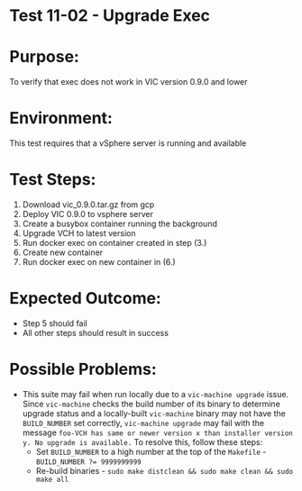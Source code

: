 Test 11-02 - Upgrade Exec
=======

# Purpose:
To verify that exec does not work in VIC version 0.9.0 and lower

# Environment:
This test requires that a vSphere server is running and available

# Test Steps:
1. Download vic_0.9.0.tar.gz from gcp
2. Deploy VIC 0.9.0 to vsphere server
3. Create a busybox container running the background
4. Upgrade VCH to latest version
5. Run docker exec on container created in step (3.)
6. Create new container
7. Run docker exec on new container in (6.)

# Expected Outcome:
* Step 5 should fail
* All other steps should result in success

# Possible Problems:
* This suite may fail when run locally due to a `vic-machine upgrade` issue. Since `vic-machine` checks the build number of its binary to determine upgrade status and a locally-built `vic-machine` binary may not have the `BUILD_NUMBER` set correctly, `vic-machine upgrade` may fail with the message `foo-VCH has same or newer version x than installer version y. No upgrade is available.` To resolve this, follow these steps:
  * Set `BUILD_NUMBER` to a high number at the top of the `Makefile` - `BUILD_NUMBER ?= 9999999999`
  * Re-build binaries - `sudo make distclean && sudo make clean && sudo make all`
